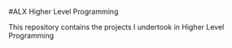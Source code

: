 #ALX Higher Level Programming

This repository contains the projects I undertook in Higher Level Programming


